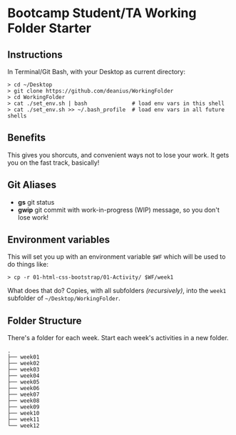 # Bootcamp Student/TA Working Folder Starter

## Instructions

In Terminal/Git Bash, with your Desktop as current directory:

```
> cd ~/Desktop
> git clone https://github.com/deanius/WorkingFolder
> cd WorkingFolder
> cat ./set_env.sh | bash              # load env vars in this shell
> cat ./set_env.sh >> ~/.bash_profile  # load env vars in all future shells
```

## Benefits

This gives you shorcuts, and convenient ways not to lose your work. It gets you on the fast track, basically!

## Git Aliases

* **gs** git status
* **gwip** git commit with work-in-progress (WIP) message, so you don't lose work!

## Environment variables

This will set you up with an environment variable `$WF` which will be used to do things like:

```
> cp -r 01-html-css-bootstrap/01-Activity/ $WF/week1
```

What does that do? Copies, with all subfolders _(recursively)_, into the `week1` subfolder of `~/Desktop/WorkingFolder`.

## Folder Structure

There's a folder for each week. Start each week's activities in a new folder.

```
.
├── week01
├── week02
├── week03
├── week04
├── week05
├── week06
├── week07
├── week08
├── week09
├── week10
├── week11
└── week12
```
